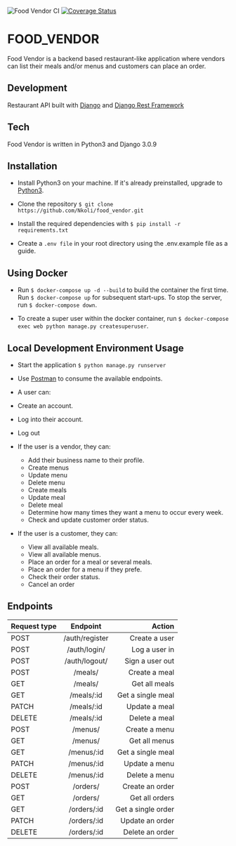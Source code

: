 ![Food Vendor CI](https://github.com/Nkoli/food_vendor/workflows/Food%20Vendor%20CI/badge.svg)
[![Coverage Status](https://coveralls.io/repos/github/Nkoli/food_vendor/badge.svg?branch=staging)](https://coveralls.io/github/Nkoli/food_vendor?branch=staging)

# FOOD_VENDOR

Food Vendor is a backend based restaurant-like application where vendors can list their meals and/or menus and customers can place an order.

## Development

Restaurant API built with [Django](https://www.djangoproject.com/start/) and [Django Rest Framework](https://www.django-rest-framework.org/)

## Tech

Food Vendor is written in Python3 and Django 3.0.9

## Installation

- Install Python3 on your machine. If it's already preinstalled, upgrade to [Python3](https://www.python.org/download/releases/3.0/).

- Clone the repository `$ git clone https://github.com/Nkoli/food_vendor.git`

- Install the required dependencies with `$ pip install -r requirements.txt`

- Create a `.env file` in your root directory using the .env.example file as a guide.

## Using Docker

- Run `$ docker-compose up -d --build` to build the container the first time. Run `$ docker-compose up` for subsequent start-ups. To stop the server, run `$ docker-compose down`.

- To create a super user within the docker container, run `$ docker-compose exec web python manage.py createsuperuser`.

## Local Development Environment Usage

- Start the application `$ python manage.py runserver`

- Use [Postman](https://www.postman.com/downloads/) to consume the available endpoints.

- A user can:
- Create an account.
- Log into their account.
- Log out
- If the user is a vendor, they can:
  - Add their business name to their profile.
  - Create menus
  - Update menu
  - Delete menu
  - Create meals
  - Update meal
  - Delete meal
  - Determine how many times they want a menu to occur every week.
  - Check and update customer order status.
- If the user is a customer, they can:
  - View all available meals.
  - View all available menus.
  - Place an order for a meal or several meals.
  - Place an order for a menu if they prefe.
  - Check their order status.
  - Cancel an order

## Endpoints

| Request type |    Endpoint    |             Action |
| ------------ | :------------: | -----------------: |
| POST         | /auth/register |      Create a user |
| POST         |  /auth/login/  |      Log a user in |
| POST         | /auth/logout/  |    Sign a user out |
| POST         |    /meals/     |      Create a meal |
| GET          |    /meals/     |      Get all meals |
| GET          |   /meals/:id   |  Get a single meal |
| PATCH        |   /meals/:id   |      Update a meal |
| DELETE       |   /meals/:id   |      Delete a meal |
| POST         |    /menus/     |      Create a menu |
| GET          |    /menus/     |      Get all menus |
| GET          |   /menus/:id   |  Get a single meal |
| PATCH        |   /menus/:id   |      Update a menu |
| DELETE       |   /menus/:id   |      Delete a menu |
| POST         |    /orders/    |    Create an order |
| GET          |    /orders/    |     Get all orders |
| GET          |  /orders/:id   | Get a single order |
| PATCH        |  /orders/:id   |    Update an order |
| DELETE       |  /orders/:id   |    Delete an order |
